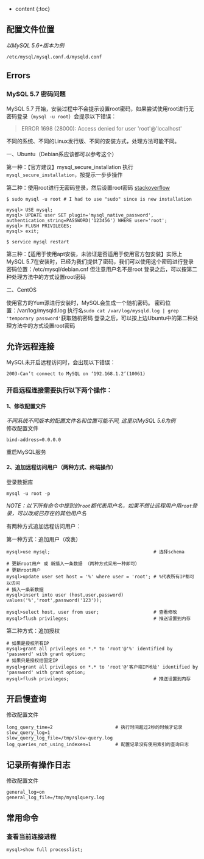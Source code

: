 ---
---
* content
{:toc}

## 配置文件位置

*以MySQL 5.6+版本为例*
```
/etc/mysql/mysql.conf.d/mysqld.conf
```

## Errors

### MySQL 5.7 密码问题

MySQL 5.7 开始，安装过程中不会提示设置root密码，如果尝试使用root进行无密码登录（`mysql -u root`）会提示以下错误：
> ERROR 1698 (28000): Access denied for user 'root'@'localhost'

不同的系统、不同的Linux发行版、不同的安装方式，处理方法可能不同。

一、Ubuntu（Debian系应该都可以参考这个）

第一种：【官方建议】mysql_secure_installation
执行`mysql_secure_installation`，按提示一步步操作

第二种：使用root进行无密码登录，然后设置root密码
[stackoverflow](https://stackoverflow.com/questions/39281594/error-1698-28000-access-denied-for-user-rootlocalhost)
```
$ sudo mysql -u root # I had to use "sudo" since is new installation

mysql> USE mysql;
mysql> UPDATE user SET plugin='mysql_native_password', authentication_string=PASSWORD('123456') WHERE user='root';
mysql> FLUSH PRIVILEGES;
mysql> exit;

$ service mysql restart
```
第三种：【适用于使用apt安装，未验证是否适用于使用官方包安装】实际上MySQL 5.7在安装时，已经为我们提供了密码，我们可以使用这个密码进行登录
密码位置：/etc/mysql/debian.cnf
但注意用户名不是root
登录之后，可以按第二种处理方法中的方式设置root密码

二、CentOS

使用官方的Yum源进行安装时，MySQL会生成一个随机密码。
密码位置：/var/log/mysqld.log
执行名`sudo cat /var/log/mysqld.log | grep 'temporary password'`获取随机密码
登录之后，可以按上边Ubuntu中的第二种处理方法中的方式设置root密码

## 允许远程连接

MySQL未开启远程访问时，会出现以下错误：
```
2003-Can’t connect to MySQL on ‘192.168.1.2’(10061)
```

### 开启远程连接需要执行以下两个操作：

#### 1、修改配置文件

*不同系统不同版本的配置文件名和位置可能不同, 这里以MySQL 5.6为例*<br/>
修改配置文件
```
bind-address=0.0.0.0
```
重启MySQL服务

#### 2、追加远程访问用户（两种方式、终端操作）

登录数据库
```
mysql -u root -p
```

*NOTE：以下所有命令中提到的`root`都代表用户名，如果不想让远程用户用`root`登录，可以改成已存在的其他用户名*<br/>

有两种方式追加远程访问用户：

第一种方式：追加用户（改表）
```
mysql>use mysql;                                      # 选择schema

# 更新root用户 或 新插入一条数据 （两种方式采用一种即可）
# 更新root用户
mysql>update user set host = '%' where user = 'root'; # %代表所有IP都可以访问
# 插入一条新数据
mysql>insert into user (host,user,password) values('%','root',password('123'));

mysql>select host, user from user;                    # 查看修改
mysql>flush privileges;                               # 推送设置到内存
```

第二种方式：追加授权
```
# 如果是授权所有IP
mysql>grant all privileges on *.* to 'root'@'%' identified by 'password' with grant option;
# 如果只是授权给固定IP
mysql>grant all privileges on *.* to 'root'@'客户端IP地址' identified by 'password' with grant option;
mysql>flush privileges;                               # 推送设置到内存
```

## 开启慢查询

修改配置文件
```
long_query_time=2                       # 执行时间超过2秒的时候才记录
slow_query_log=1
slow_query_log_file=/tmp/slow-query.log
log_queries_not_using_indexes=1         # 配置记录没有使用索引的查询日志
```

## 记录所有操作日志

修改配置文件
```
general_log=on
general_log_file=/tmp/mysqlquery.log
```

## 常用命令

### 查看当前连接进程

```
mysql>show full processlist;
```
